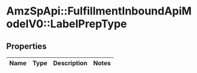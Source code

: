 # AmzSpApi::FulfillmentInboundApiModelV0::LabelPrepType

## Properties
Name | Type | Description | Notes
------------ | ------------- | ------------- | -------------

